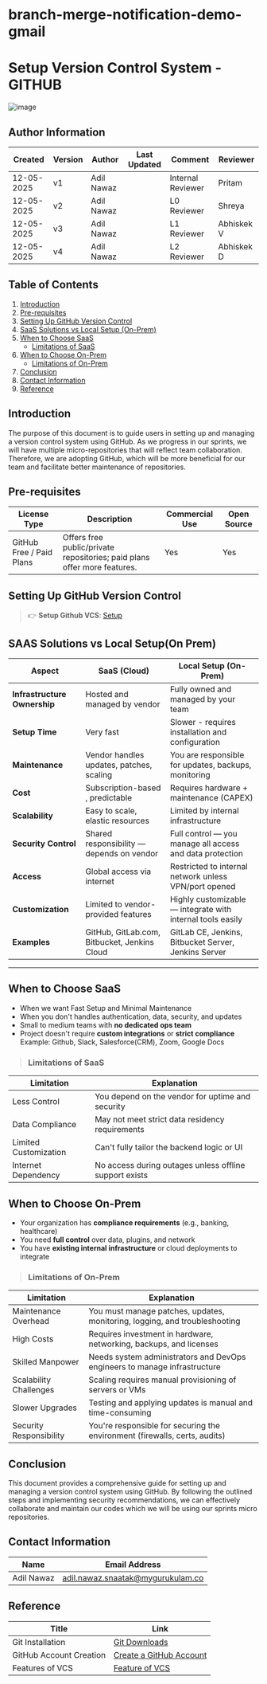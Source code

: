 # branch-merge-notification-demo-gmail

#  Setup Version Control System - GITHUB

![image](https://github.com/user-attachments/assets/3a170719-a472-4a0c-8a38-1906e6bc461e)

##  **Author Information**
| Created     | Version | Author        | Last Updated       | Comment          | Reviewer         |
|-------------|---------|---------------|--------------------|------------------|------------------|
| 12-05-2025  | v1      | Adil Nawaz    |          | Internal Reviewer| Pritam        |
| 12-05-2025  | v2   | Adil Nawaz       |          | L0 Reviewer      | Shreya           |
| 12-05-2025  | v3    | Adil Nawaz      |          | L1 Reviewer      | Abhiskek V         |
| 12-05-2025  | v4    | Adil Nawaz      |          | L2 Reviewer      | Abhiskek D         |

## Table of Contents



1. [Introduction](#introduction)
2. [Pre-requisites](#pre-requisites)
3. [Setting Up GitHub Version Control](#setting-up-github-version-control)
4. [SaaS Solutions vs Local Setup (On-Prem)](#saas-solutions-vs-local-setupon-prem)
5. [When to Choose SaaS](#when-to-choose-saas)
   * [Limitations of SaaS](#limitations-of-saas)
6. [When to Choose On-Prem](#when-to-choose-on-prem)
   * [Limitations of On-Prem](#limitations-of-on-prem)
7. [Conclusion](#conclusion)
8. [Contact Information](#contact-information)
9. [Reference](#reference)



## Introduction

The purpose of this document is to guide users in setting up and managing a version control system using GitHub. As we progress in our sprints, we will have multiple micro-repositories that will reflect team collaboration. Therefore, we are adopting GitHub, which will be more beneficial for our team and facilitate better maintenance of repositories.

## Pre-requisites

| License Type        | Description                                             | Commercial Use | Open Source |
|---------------------|---------------------------------------------------------|----------------|-------------|
| GitHub Free / Paid Plans | Offers free public/private repositories; paid plans offer more features. | Yes            | Yes         |


## Setting Up GitHub Version Control

> 👉 **Setup Github VCS**: [Setup](https://github.com/snaatak-Downtime-Crew/Documentation/blob/SCRUMS-96-YUVRAJ/vcs_design%20+%20poc/features%20of%20vcs/detail%20document/README.md)


## SAAS Solutions vs Local Setup(On Prem)


| **Aspect**                   | **SaaS (Cloud)**                                             | **Local Setup (On-Prem)**                                  |
| ---------------------------- | ------------------------------------------------------------ | ---------------------------------------------------------- |
| **Infrastructure Ownership** | Hosted and managed by vendor                                 | Fully owned and managed by your team                       |
| **Setup Time**               | Very fast                                 | Slower - requires installation and configuration           |
| **Maintenance**              | Vendor handles updates, patches, scaling                     | You are responsible for updates, backups, monitoring       |
| **Cost**                     | Subscription-based , predictable                       | Requires hardware + maintenance (CAPEX)                    |
| **Scalability**              | Easy to scale, elastic resources                             | Limited by internal infrastructure                         |
| **Security Control**         | Shared responsibility — depends on vendor                    | Full control — you manage all access and data protection   |
| **Access**                   | Global access via internet                                   | Restricted to internal network unless VPN/port opened      |
| **Customization**            | Limited to vendor-provided features                          | Highly customizable — integrate with internal tools easily |
| **Examples**                 | GitHub, GitLab.com, Bitbucket, Jenkins Cloud                 | GitLab CE, Jenkins, Bitbucket Server, Jenkins Server         |

---

##  **When to Choose SaaS**

* When we want Fast Setup and Minimal Maintenance
* When you don't handles authentication, data, security, and updates
* Small to medium teams with **no dedicated ops team**
* Project doesn't require **custom integrations** or **strict compliance**
  Example: Github, Slack, Salesforce(CRM), Zoom, Google Docs

> ### **Limitations of SaaS**

| Limitation               | Explanation                                            |
| ------------------------ | ------------------------------------------------------ |
|  Less Control          | You depend on the vendor for uptime and security       |
|  Data Compliance       | May not meet strict data residency requirements        |
|  Limited Customization | Can't fully tailor the backend logic or UI             |
|  Internet Dependency   | No access during outages unless offline support exists |


##  **When to Choose On-Prem**

* Your organization has **compliance requirements** (e.g., banking, healthcare)
* You need **full control** over data, plugins, and network
* You have **existing internal infrastructure** or cloud deployments to integrate

> ### Limitations of On-Prem

| Limitation                 | Explanation                                                                      |
| -------------------------- | -------------------------------------------------------------------------------- |
|  Maintenance Overhead   | You must manage patches, updates, monitoring, logging, and troubleshooting       |
|  High Costs      | Requires investment in hardware, networking, backups, and licenses               |
|  Skilled Manpower     | Needs system administrators and DevOps engineers to manage infrastructure        |
|  Scalability Challenges  | Scaling requires manual provisioning of servers or VMs                           |
|  Slower Upgrades         | Testing and applying updates is manual and time-consuming                        |
|  Security Responsibility | You're responsible for securing the environment (firewalls, certs, audits)       |



##   Conclusion
This document provides a comprehensive guide for setting up and managing a version control system using GitHub. By following the outlined steps and implementing security recommendations, we can effectively collaborate and maintain our codes which we will be using our sprints micro repositories.

## Contact Information


| Name         | Email Address                                 |
|--------------|-----------------------------------------------|
| Adil Nawaz | adil.nawaz.snaatak@mygurukulam.co           |

##  Reference

| Title                                 | Link                                                                                           |
|---------------------------------------|------------------------------------------------------------------------------------------------|
| Git Installation                      | [Git Downloads](https://git-scm.com/downloads)                                              |
| GitHub Account Creation               | [Create a GitHub Account](https://github.com/join)   |
| Features of VCS                       | [Feature of VCS](https://github.com/mygurukulam-p10/Documention/blob/main/VCS%20Design%20%2B%20POC/Features%20of%20VCS/POC%20to%20setup%20recommeded%20VCS%20as%20per%20conclusion%20doc/README.md) |
